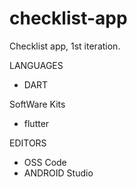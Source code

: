 # checklist-app
Checklist app, 1st iteration.

LANGUAGES
- DART

SoftWare Kits
- flutter

EDITORS
- OSS Code
- ANDROID Studio

